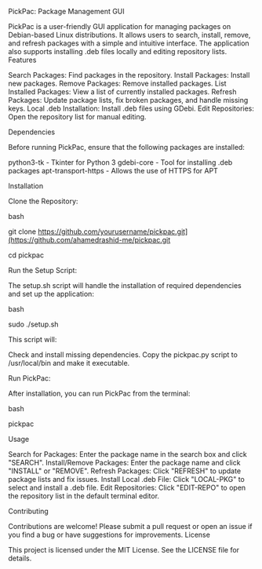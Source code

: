 PickPac: Package Management GUI

PickPac is a user-friendly GUI application for managing packages on Debian-based Linux distributions. It allows users to search, install, remove, and refresh packages with a simple and intuitive interface. The application also supports installing .deb files locally and editing repository lists.
Features

Search Packages: Find packages in the repository.
Install Packages: Install new packages.
Remove Packages: Remove installed packages.
List Installed Packages: View a list of currently installed packages.
Refresh Packages: Update package lists, fix broken packages, and handle missing keys.
Local .deb Installation: Install .deb files using GDebi.
Edit Repositories: Open the repository list for manual editing.

Dependencies

Before running PickPac, ensure that the following packages are installed:

  python3-tk - Tkinter for Python 3
  gdebi-core - Tool for installing .deb packages
  apt-transport-https - Allows the use of HTTPS for APT

Installation

   Clone the Repository:

   bash

git clone https://github.com/yourusername/pickpac.git](https://github.com/ahamedrashid-me/pickpac.git

cd pickpac

Run the Setup Script:

The setup.sh script will handle the installation of required dependencies and set up the application:

bash

sudo ./setup.sh

This script will:

  Check and install missing dependencies.
   Copy the pickpac.py script to /usr/local/bin and make it executable.

Run PickPac:

After installation, you can run PickPac from the terminal:

bash

   pickpac

Usage

   Search for Packages: Enter the package name in the search box and click "SEARCH".
   Install/Remove Packages: Enter the package name and click "INSTALL" or "REMOVE".
   Refresh Packages: Click "REFRESH" to update package lists and fix issues.
   Install Local .deb File: Click "LOCAL-PKG" to select and install a .deb file.
   Edit Repositories: Click "EDIT-REPO" to open the repository list in the default terminal editor.

Contributing

Contributions are welcome! Please submit a pull request or open an issue if you find a bug or have suggestions for improvements.
License

This project is licensed under the MIT License. See the LICENSE file for details.
